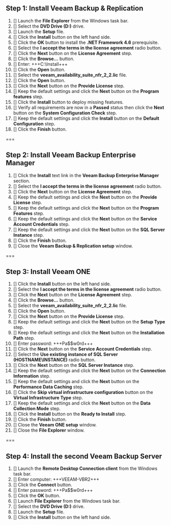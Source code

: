 ## Step 1: Install Veeam Backup & Replication

1. [] Launch the **File Explorer** from the Windows task bar.
2. [] Select the **DVD Drive (D:)** drive.
3. [] Launch the **Setup** file.
4. [] Click the **Install** button on the left hand side.
5. [] Click the **OK** button to install the **.NET Framework 4.6** prerequisite.
6. [] Select the **I accept the terms in the license agreement** radio button.
7. [] Click the **Next** button on the **License Agreement** step.
8. [] Click the **Browse...** button.
9. [] Enter: +++C:\Install+++
10. [] Click the **Open** button.
11. [] Select the **veeam_availability_suite_nfr_2_2.lic** file.
12. [] Click the **Open** button.
13. [] Click the **Next** button on the **Provide License** step.
14. [] Keep the default settings and click the **Next** button on the **Program features** step.
15. [] Click the **Install** button to deploy missing features.
16. [] Verify all requirements are now in a **Passed** status then click the **Next** button on the **System Configuration Check** step.
17. [] Keep the default settings and click the **Install** button on the **Default Configuration** step.
18. [] Click the **Finish** button.

===

## Step 2: Install Veeam Backup Enterprise Manager

1. [] Click the **Install** text link in the **Veeam Backup Enterprise Manager** section.
2. [] Select the **I accept the terms in the license agreement** radio button.
3. [] Click the **Next** button on the **License Agreement** step.
4. [] Keep the default settings and click the **Next** button on the **Provide License** step.
5. [] Keep the default settings and click the **Next** button on the **Program Features** step.
6. [] Keep the default settings and click the **Next** button on the **Service Account Credentials** step.
7. [] Keep the default settings and click the **Next** button on the **SQL Server Instance** step.
8. [] Click the **Finish** button.
9. [] Close the **Veeam Backup & Replication setup** window.

===

## Step 3: Install Veeam ONE

1. [] Click the **Install** button on the left hand side.
2. [] Select the **I accept the terms in the license agreement** radio button.
3. [] Click the **Next** button on the **License Agreement** step.
4. [] Click the **Browse...** button.
5. [] Select the **veeam_availability_suite_nfr_2_2.lic** file.
6. [] Click the **Open** button.
7. [] Click the **Next** button on the **Provide License** step.
8. [] Keep the default settings and click the **Next** button on the **Setup Type** step.
9. [] Keep the default settings and click the **Next** button on the **Installation Path** step.
10. [] Enter password: +++Pa$$w0rd+++
11. [] Click the **Next** button on the **Service Account Credentials** step.
12. [] Select the **Use existing instance of SQL Server (HOSTNAME\INSTANCE)** radio button.
13. [] Click the **Next** button on the **SQL Server Instance** step.
14. [] Keep the default settings and click the **Next** button on the **Connection Information** step.
15. [] Keep the default settings and click the **Next** button on the **Performance Data Caching** step.
16. [] Click the **Skip virtual infrastructure configuration** button on the **Virtual Infrastructure Type** step.
17. [] Keep the default settings and click the **Next** button on the **Data Collection Mode** step.
18. [] Click the **Install** button on the **Ready to Install** step.
19. [] Click the **Finish** button.
20. [] Close the **Veeam ONE setup** window.
21. [] Close the **File Explorer** window.

===

## Step 4: Install the second Veeam Backup Server

1. [] Launch the **Remote Desktop Connection client** from the Windows task bar.
2. [] Enter computer: +++VEEAM-VBR2+++
3. [] Click the **Connect** button.
4. [] Enter password: +++Pa$$w0rd+++
5. [] Click the **OK** button.
6. [] Launch **File Explorer** from the Windows task bar.
7. [] Select the **DVD Drive (D:)** drive.
8. [] Launch the **Setup** file.
9. [] Click the **Install** button on the left hand side.

